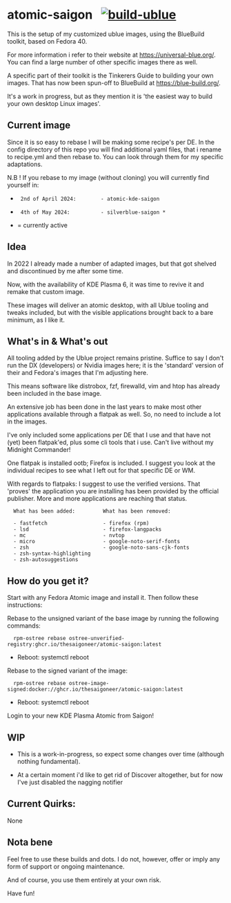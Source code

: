 # atomic-saigon &nbsp; [![build-ublue](https://github.com/blue-build/template/actions/workflows/build.yml/badge.svg)](https://github.com/blue-build/template/actions/workflows/build.yml)

This is the setup of my customized ublue images, using the BlueBuild toolkit, based on Fedora 40.

For more information i refer to their website at https://universal-blue.org/. You can find a large number of other specific images there as well.

A specific part of their toolkit is the Tinkerers Guide to building your own images. That has now been spun-off to BlueBuild at https://blue-build.org/. 

It's a work in progress, but as they mention it is 'the easiest way to build your own desktop Linux images'.

## Current image

Since it is so easy to rebase I will be making some recipe's per DE. In the config directory of this repo you will find additional yaml files, that i rename to recipe.yml and then rebase to. You can look through them for my specific adaptations.

N.B ! If you rebase to my image (without cloning) you will currently find yourself in:

-      2nd of April 2024:        - atomic-kde-saigon
-      4th of May 2024:          - silverblue-saigon *

                                 
*  = currently active

## Idea

In 2022 I already made a number of adapted images, but that got shelved and discontinued by me after some time.

Now, with the availability of KDE Plasma 6, it was time to revive it and remake that custom image. 

These images will deliver an atomic desktop, with all Ublue tooling and tweaks included, but with the visible applications brought back to a bare minimum, as I like it.


## What's in & What's out

All tooling added by the Ublue project remains pristine. Suffice to say I don't run the DX (developers) or Nvidia images here; it is the 'standard' version of their and Fedora's images that I'm adjusting here.

This means software like distrobox, fzf, firewalld, vim and htop has already been included in the base image.

An extensive job has been done in the last years to make most other applications available through a flatpak as well. So, no need to include a lot in the images. 

I've only included some applications per DE that I use and that have not (yet) been flatpak'ed, plus some cli tools that i use. Can't live without my Midnight Commander!

One flatpak is installed ootb; Firefox is included. I suggest you look at the individual recipes to see what I left out for that specific DE or WM.

With regards to flatpaks: I suggest to use the verified versions. That 'proves' the application you are installing has been provided by the official publisher. More and more applications are reaching that status.


      What has been added:         What has been removed:          
      
      - fastfetch                  - firefox (rpm)                 
      - lsd                        - firefox-langpacks            
      - mc                         - nvtop              
      - micro                      - google-noto-serif-fonts                           
      - zsh                        - google-noto-sans-cjk-fonts      
      - zsh-syntax-highlighting                      
      - zsh-autosuggestions                          
                                                       
 
## How do you get it?

Start with any Fedora Atomic image and install it. Then follow these instructions:

Rebase to the unsigned variant of the base image by running the following commands:

      rpm-ostree rebase ostree-unverified-registry:ghcr.io/thesaigoneer/atomic-saigon:latest

* Reboot: systemctl reboot

Rebase to the signed variant of the image: 

      rpm-ostree rebase ostree-image-signed:docker://ghcr.io/thesaigoneer/atomic-saigon:latest

* Reboot: systemctl reboot

Login to your new KDE Plasma Atomic from Saigon!

## WIP

* This is a work-in-progress, so expect some changes over time (although nothing fundamental). 
      
* At a certain moment i'd like to get rid of Discover altogether, but for now I've just disabled the nagging notifier

                         
## Current Quirks:

None

## Nota bene

Feel free to use these builds and dots. I do not, however, offer or imply any form of support or ongoing maintenance. 

And of course, you use them entirely at your own risk. 

Have fun!
